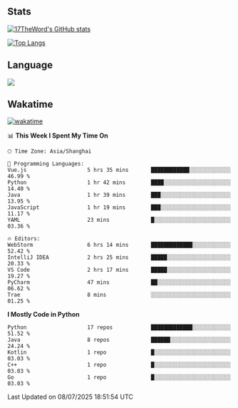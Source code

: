 ## Stats

[![17TheWord's GitHub stats](https://github-readme-stats.vercel.app/api?username=17TheWord&count_private=true&show_icons=true)](https://github.com/anuraghazra/github-readme-stats)

[![Top Langs](https://github-readme-stats.vercel.app/api/top-langs/?username=17TheWord&layout=compact&hide=html)](https://github.com/anuraghazra/github-readme-stats)

## Language

<img align="center" src="https://github-readme-stats-theword.vercel.app/api/wakatime?username=559772f0-9c03-4114-9e11-1b4b8b998e10&layout=compact&theme=dracula&hide_border=true">

## Wakatime

[![wakatime](https://wakatime.com/badge/user/559772f0-9c03-4114-9e11-1b4b8b998e10.svg)](https://wakatime.com/@559772f0-9c03-4114-9e11-1b4b8b998e10)

<!--START_SECTION:waka-->
📊 **This Week I Spent My Time On** 

```text
🕑︎ Time Zone: Asia/Shanghai

💬 Programming Languages: 
Vue.js                   5 hrs 35 mins       ████████████░░░░░░░░░░░░░   46.99 % 
Python                   1 hr 42 mins        ████░░░░░░░░░░░░░░░░░░░░░   14.40 % 
Java                     1 hr 39 mins        ███░░░░░░░░░░░░░░░░░░░░░░   13.95 % 
JavaScript               1 hr 19 mins        ███░░░░░░░░░░░░░░░░░░░░░░   11.17 % 
YAML                     23 mins             █░░░░░░░░░░░░░░░░░░░░░░░░   03.36 % 

🔥 Editors: 
WebStorm                 6 hrs 14 mins       █████████████░░░░░░░░░░░░   52.42 % 
IntelliJ IDEA            2 hrs 25 mins       █████░░░░░░░░░░░░░░░░░░░░   20.33 % 
VS Code                  2 hrs 17 mins       █████░░░░░░░░░░░░░░░░░░░░   19.27 % 
PyCharm                  47 mins             ██░░░░░░░░░░░░░░░░░░░░░░░   06.62 % 
Trae                     8 mins              ░░░░░░░░░░░░░░░░░░░░░░░░░   01.25 % 
```

**I Mostly Code in Python** 

```text
Python                   17 repos            █████████████░░░░░░░░░░░░   51.52 % 
Java                     8 repos             ██████░░░░░░░░░░░░░░░░░░░   24.24 % 
Kotlin                   1 repo              █░░░░░░░░░░░░░░░░░░░░░░░░   03.03 % 
C++                      1 repo              █░░░░░░░░░░░░░░░░░░░░░░░░   03.03 % 
Go                       1 repo              █░░░░░░░░░░░░░░░░░░░░░░░░   03.03 % 
```




 Last Updated on 08/07/2025 18:51:54 UTC
<!--END_SECTION:waka-->
